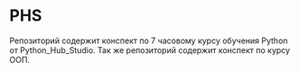 # PHS

Репозиторий содержит конспект по 7 часовому курсу обучения Python от Python_Hub_Studio. Так же репозиторий содержит конспект по курсу ООП.
